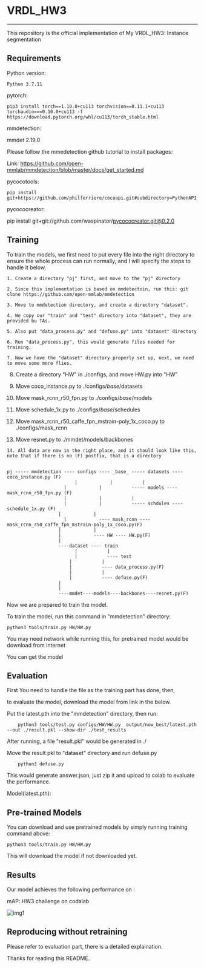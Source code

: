 # VRDL_HW3
-------------------------------------------------------------------------
This repository is the official implementation of My VRDL_HW3: Instance segmentation


Requirements
-------------------------------------------------------------------------
Python version:
	
	Python 3.7.11

pytorch:
	
	pip3 install torch==1.10.0+cu113 torchvision==0.11.1+cu113 torchaudio===0.10.0+cu113 -f https://download.pytorch.org/whl/cu113/torch_stable.html

mmdetection:
  
  mmdet 2.19.0 
  
  Please follow the mmedetection github tutorial to install packages:
    
Link: https://github.com/open-mmlab/mmdetection/blob/master/docs/get_started.md


pycocotools:

	pip install git+https://github.com/philferriere/cocoapi.git#subdirectory=PythonAPI


pycococreator:

  pip install git+git://github.com/waspinator/pycococreator.git@0.2.0



Training
-------------------------------------------------------------------------
To train the models, we first need to put every file into the right directory to ensure the whole process can run normally, and I will specify the steps to handle it below.

	1. Create a directory "pj" first, and move to the "pj" directory 
	
	2. Since this implementation is based on mmdetectoin, run this: git clone https://github.com/open-mmlab/mmdetection
	
	3. Move to mmdetection directory, and create a directory "dataset".
	
	4. We copy our "train" and "test" directory into "dataset", they are provided bu TAs.
	
	5. Also put "data_process.py" and "defuse.py" into "dataset" directory
	
	6. Run "data_process.py", this would generate files needed for training.
	
	7. Now we have the "dataset" directory properly set up, next, we need to move some more flies.
  
  8. Create a directory "HW" in ./configs, and move HW.py into "HW"
  
  9. Move coco_instance.py to  ./configs/_base_/datasets

  10. Move mask_rcnn_r50_fpn.py to ./configs/_base_/models

  11. Move schedule_1x.py to ./configs/_base_/schedules

  12. Move mask_rcnn_r50_caffe_fpn_mstrain-poly_1x_coco.py to ./configs/mask_rcnn

  13. Move resnet.py to ./mmdet/models/backbones
 
	14. All data are now in the right place, and it should look like this, note that if there is no (F) postfix, that is a directory
	
	
	pj ----- mmdetection ---- configs ---- _base_ ----- datasets ---- coco_instance.py (F)
	    		             |            |           |
	   	  	             |            |           ----- models ---- mask_rcnn_r50_fpn.py (F)
	   	  	             |            |           |
	                     |            |           ----- schdules ---- schedule_1x.py (F)
                       |            |
	                     |            ---- mask_rcnn ---- mask_rcnn_r50_caffe_fpn_mstrain-poly_1x_coco.py(F)
                       |            |
                       |            ---- HW ---- HW.py(F)
                       |
                       ----dataset ---- train         
		      		         |           |                     
		      		         |           ---- test      
		                   |           |
		                   |           ---- data_process.py(F)   
		                   |           |
		                   |           ---- defuse.py(F)
                       |
                       |
                       ----mmdet----models----backbones----resnet.py(F)
                      
Now we are prepared to train the model.

To train the model, run this command in "mmdetection" directory:

	python3 tools/train.py HW/HW.py

You may need network while running this, for pretrained model would be download from internet

You can get the model

Evaluation
-------------------------------------------------------------------------

First You need to handle the file as the training part has done, then, 
	
to evaluate the model, download the model from link in the below.
	
Put the latest.pth into the "mmdetection" directory, then run:

        python3 tools/test.py configs/HW/HW.py  output/now_best/latest.pth --out ./result.pkl --show-dir ./test_results
	

After running, a file "result.pkl" would be generated in ./

Move the result.pkl to "dataset" directory and run defuse.py
        
        python3 defuse.py
        
This would generate answer.json, just zip it and upload to colab to evaluate the performance.		

Model(latest.pth): 


	
Pre-trained Models
-------------------------------------------------------------------------
You can download and use pretrained models by simply running training command above:
    
	python3 tools/train.py HW/HW.py

This will download the model if not downloaded yet.
    
    
Results
-------------------------------------------------------------------------
Our model achieves the following performance on :

mAP: HW3 challenge on codalab	

![img1]()


Reproducing without retraining
-------------------------------------------------------------------------
Please refer to evaluation part, there is a detailed explaination.





Thanks for reading this README.
